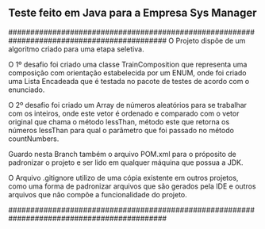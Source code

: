 ## Teste feito em Java para a Empresa Sys Manager
############################################################################################
O Projeto dispõe de um algoritmo criado para uma etapa seletiva.

O 1º desafio foi criado uma classe TrainComposition que representa uma composição com orientação estabelecida
por um ENUM, onde foi criado uma Lista Encadeada que é testada no pacote de testes de acordo com o enunciado.

O 2º desafio foi criado um Array de números aleatórios para se trabalhar com os inteiros, onde este vetor é ordenado
e comparado com o vetor original que chama o método lessThan, método este que retorna os números lessThan para qual o parâmetro que foi
passado no método countNumbers.

Guardo nesta Branch também o arquivo POM.xml para o próposito de padronizar o projeto e ser lido em qualquer máquina que possua a JDK.

O Arquivo .gitignore utilizo de uma cópia existente em outros projetos, como uma forma de padronizar arquivos que são gerados pela IDE e outros arquivos que não compõe a funcionalidade do projeto.  

############################################################################################
